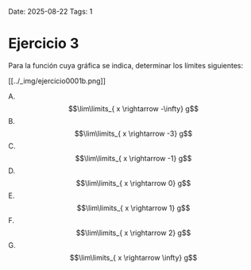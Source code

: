 Date: 2025-08-22
Tags: 1

# Ejercicio 3

 
Para la función cuya gráfica se indica, determinar los límites siguientes:








[[../_img/ejercicio0001b.png]]

A.   $$\lim\limits_{ x \rightarrow  -\infty}  g$$ 
B.   $$\lim\limits_{ x \rightarrow  -3}  g$$ 
C.   $$\lim\limits_{ x \rightarrow  -1}  g$$ 
D.   $$\lim\limits_{ x \rightarrow  0}  g$$ 
E.   $$\lim\limits_{ x \rightarrow  1}  g$$ 
F.   $$\lim\limits_{ x \rightarrow  2}  g$$ 
G.   $$\lim\limits_{ x \rightarrow  \infty}  g$$ 
